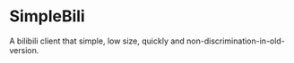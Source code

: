 # SimpleBili
A bilibili client that simple, low size, quickly and non-discrimination-in-old-version.
